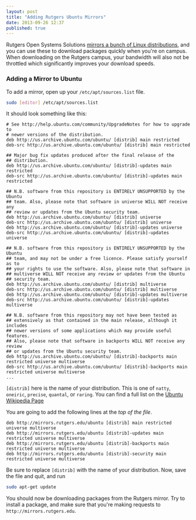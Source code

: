 ```yaml
---
layout: post
title: "Adding Rutgers Ubuntu Mirrors"
date: 2013-09-26 12:37
published: true
---
```


Rutgers Open Systems Solutions [mirrors a bunch of Linux distributions](http://mirrors.rutgers.edu/), and you can use these to download packages quickly when you're on campus. When downloading on the Rutgers campus, your bandwidth will also not be throttled which significantly improves your download speeds.

### Adding a Mirror to Ubuntu

To add a mirror, open up your `/etc/apt/sources.list` file. 

```bash
sudo [editor] /etc/apt/sources.list
```

It should look something like this:

```
# See http://help.ubuntu.com/community/UpgradeNotes for how to upgrade to
# newer versions of the distribution.
deb http://us.archive.ubuntu.com/ubuntu/ [distrib] main restricted
deb-src http://us.archive.ubuntu.com/ubuntu/ [distrib] main restricted

## Major bug fix updates produced after the final release of the
## distribution.
deb http://us.archive.ubuntu.com/ubuntu/ [distrib]-updates main restricted
deb-src http://us.archive.ubuntu.com/ubuntu/ [distrib]-updates main restricted

## N.B. software from this repository is ENTIRELY UNSUPPORTED by the Ubuntu
## team. Also, please note that software in universe WILL NOT receive any
## review or updates from the Ubuntu security team.
deb http://us.archive.ubuntu.com/ubuntu/ [distrib] universe
deb-src http://us.archive.ubuntu.com/ubuntu/ [distrib] universe
deb http://us.archive.ubuntu.com/ubuntu/ [distrib]-updates universe
deb-src http://us.archive.ubuntu.com/ubuntu/ [distrib]-updates universe

## N.B. software from this repository is ENTIRELY UNSUPPORTED by the Ubuntu 
## team, and may not be under a free licence. Please satisfy yourself as to 
## your rights to use the software. Also, please note that software in 
## multiverse WILL NOT receive any review or updates from the Ubuntu
## security team.
deb http://us.archive.ubuntu.com/ubuntu/ [distrib] multiverse
deb-src http://us.archive.ubuntu.com/ubuntu/ [distrib] multiverse
deb http://us.archive.ubuntu.com/ubuntu/ [distrib]-updates multiverse
deb-src http://us.archive.ubuntu.com/ubuntu/ [distrib]-updates multiverse

## N.B. software from this repository may not have been tested as
## extensively as that contained in the main release, although it includes
## newer versions of some applications which may provide useful features.
## Also, please note that software in backports WILL NOT receive any review
## or updates from the Ubuntu security team.
deb http://us.archive.ubuntu.com/ubuntu/ [distrib]-backports main restricted universe multiverse
deb-src http://us.archive.ubuntu.com/ubuntu/ [distrib]-backports main restricted universe multiverse
...
```

`[distrib]` here is the name of your distribution. This is one of `natty`, `oneiric`, `precise`, `quantal`,  or `raring`. You can find a full list on the [Ubuntu Wikipedia Page](http://en.wikipedia.org/wiki/Ubuntu_(operating_system))

You are going to add the following lines at the *top of the file*.

```
deb http://mirrors.rutgers.edu/ubuntu [distrib] main restricted universe multiverse
deb http://mirrors.rutgers.edu/ubuntu [distrib]-updates main restricted universe multiverse
deb http://mirrors.rutgers.edu/ubuntu [distrib]-backports main restricted universe multiverse
deb http://mirrors.rutgers.edu/ubuntu [distrib]-security main restricted universe multiverse
```

Be sure to replace `[distrib]` with the name of your distribution. Now, save the file and quit, and run

```bash
sudo apt-get update
```

You should now be downloading packages from the Rutgers mirror. Try to install a package, and make sure that you're making requests to `http://mirrors.rutgers.edu`.
